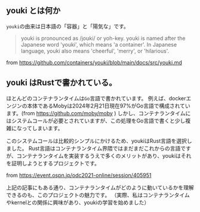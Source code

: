 



## youki とは何か

`youki`の由来は日本語の「容器」と「陽気な」です。

> youki is pronounced as /joʊki/ or yoh-key. youki is named after the Japanese word 'youki', which means 'a container'. In Japanese language, youki also means 'cheerful', 'merry', or 'hilarious'.

from https://github.com/containers/youki/blob/main/docs/src/youki.md


## youki はRustで書かれている。

ほとんどのコンテナランタイムは`Go`言語で書かれています。
例えば、dockerエンジンの本体であるMobyは2024年2月21日現在97%がGo言語で構成されています。(from https://github.com/moby/moby )
しかし、コンテナランタイムにはシステムコールが必要とされていますが、この処理をGo言語で書くと少し複雑になってしまいます。

このシステムコールは比較的シンプルにかけるため、youkiはRust言語を選択しました。
Rust言語はコンテナランタイム界隈ではまだまだこれからの言語ですが、コンテナランタイムを実装するうえで多くのメリットがあり、youkiはそれを証明しようとするプロジェクトです。



from https://event.ospn.jp/odc2021-online/session/405951

上記の記事にもある通り、コンテナランタイムがどのように動いているかを理解できるのも、このプロジェクトの魅力です。
（実際、私はコンテナランタイムやkernelとの関係に興味があり、youkiの学習を始めました）




























